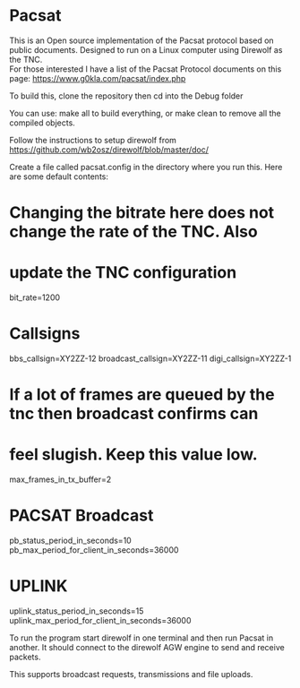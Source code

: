 # Pacsat
This is an Open source implementation of the Pacsat protocol based on public documents.  Designed to run on a Linux computer using Direwolf as the TNC.  
For those interested I have a list of the Pacsat Protocol documents on this page: https://www.g0kla.com/pacsat/index.php

To build this, clone the repository then cd into the Debug folder

You can use:  make all to build everything, or make clean to remove all the compiled objects.

Follow the instructions to setup direwolf from https://github.com/wb2osz/direwolf/blob/master/doc/

Create a file called pacsat.config in the directory where you run this.  Here are some default contents:
# Changing the bitrate here does not change the rate of the TNC.  Also
# update the TNC configuration
bit_rate=1200
# Callsigns
bbs_callsign=XY2ZZ-12
broadcast_callsign=XY2ZZ-11
digi_callsign=XY2ZZ-1
# If a lot of frames are queued by the tnc then broadcast confirms can
# feel slugish.  Keep this value low.
max_frames_in_tx_buffer=2
# PACSAT Broadcast
pb_status_period_in_seconds=10
pb_max_period_for_client_in_seconds=36000
# UPLINK
uplink_status_period_in_seconds=15
uplink_max_period_for_client_in_seconds=36000


To run the program start direwolf in one terminal and then run Pacsat in another.  It should connect to the direwolf AGW engine to send and receive packets.

This supports broadcast requests, transmissions and file uploads.
